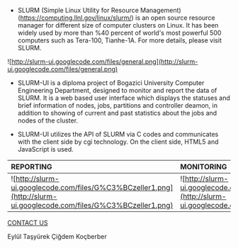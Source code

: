   * SLURM (Simple Linux Utility for Resource Management)(https://computing.llnl.gov/linux/slurm/) is an open source resource manager for different size of computer clusters on Linux. It has been widely used by more than %40 percent of world's most powerful 500 computers such as Tera-100, Tianhe-1A. For more details, please visit SLURM.

![http://slurm-ui.googlecode.com/files/general.png](http://slurm-ui.googlecode.com/files/general.png)

  * SLURM-UI is a diploma project of Bogazici University Computer Engineering Department, designed to monitor and report the data of SLURM. It is a web based user interface which displays the statuses and brief information of nodes, jobs, partitions and controller deamon, in addition to showing of current and past statistics about the jobs and nodes of the cluster.

  * SLURM-UI utilizes the API of SLURM via C codes and communicates with the client side by cgi technology. On the client side, HTML5 and JavaScript is used.

| REPORTING | MONITORING |
|:----------|:-----------|
| ![http://slurm-ui.googlecode.com/files/G%C3%BCzeller1.png](http://slurm-ui.googlecode.com/files/G%C3%BCzeller1.png) | ![http://slurm-ui.googlecode.com/files/reprot2.png](http://slurm-ui.googlecode.com/files/reprot2.png) |

[CONTACT US](http://code.google.com/p/slurm-ui/wiki/Contact)

Eylül Taşyürek
Çiğdem Koçberber